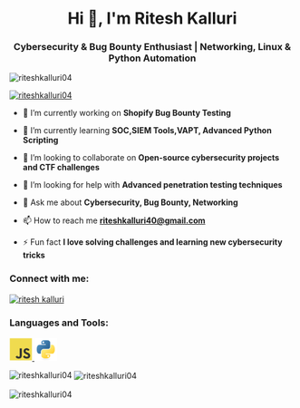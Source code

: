 <h1 align="center">Hi 👋, I'm Ritesh Kalluri</h1>
<h3 align="center">Cybersecurity & Bug Bounty Enthusiast | Networking, Linux & Python Automation</h3>

<p align="left"> <img src="https://komarev.com/ghpvc/?username=riteshkalluri04&label=Profile%20views&color=0e75b6&style=flat" alt="riteshkalluri04" /> </p>

<p align="left"> <a href="https://github.com/ryo-ma/github-profile-trophy"><img src="https://github-profile-trophy.vercel.app/?username=riteshkalluri04" alt="riteshkalluri04" /></a> </p>

- 🔭 I’m currently working on **Shopify Bug Bounty Testing**

- 🌱 I’m currently learning **SOC,SIEM Tools,VAPT, Advanced Python Scripting**

- 👯 I’m looking to collaborate on **Open-source cybersecurity projects and CTF challenges**

- 🤝 I’m looking for help with **Advanced penetration testing techniques**

- 💬 Ask me about **Cybersecurity, Bug Bounty, Networking**

- 📫 How to reach me **riteshkalluri40@gmail.com**

- ⚡ Fun fact **I love solving challenges and learning new cybersecurity tricks**

<h3 align="left">Connect with me:</h3>
<p align="left">
<a href="https://linkedin.com/in/ritesh kalluri" target="blank"><img align="center" src="https://raw.githubusercontent.com/rahuldkjain/github-profile-readme-generator/master/src/images/icons/Social/linked-in-alt.svg" alt="ritesh kalluri" height="30" width="40" /></a>
</p>

<h3 align="left">Languages and Tools:</h3>
<p align="left"> <a href="https://developer.mozilla.org/en-US/docs/Web/JavaScript" target="_blank" rel="noreferrer"> <img src="https://raw.githubusercontent.com/devicons/devicon/master/icons/javascript/javascript-original.svg" alt="javascript" width="40" height="40"/> </a> <a href="https://www.python.org" target="_blank" rel="noreferrer"> <img src="https://raw.githubusercontent.com/devicons/devicon/master/icons/python/python-original.svg" alt="python" width="40" height="40"/> </a> </p>

<p><img align="left" src="https://github-readme-stats.vercel.app/api/top-langs?username=riteshkalluri04&show_icons=true&locale=en&layout=compact" alt="riteshkalluri04" /></p>

<p>&nbsp;<img align="center" src="https://github-readme-stats.vercel.app/api?username=riteshkalluri04&show_icons=true&locale=en" alt="riteshkalluri04" /></p>

<p><img align="center" src="https://github-readme-streak-stats.herokuapp.com/?user=riteshkalluri04&" alt="riteshkalluri04" /></p>
